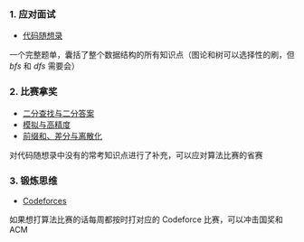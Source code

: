 ### 1. 应对面试

* [代码随想录](https://www.programmercarl.com/#google_vignette)

一个完整题单，囊括了整个数据结构的所有知识点（图论和树可以选择性的刷，但 $bfs$ 和 $dfs$ 需要会）


### 2. 比赛拿奖

* [二分查找与二分答案](https://www.luogu.com.cn/training/111)
* [模拟与高精度](https://www.luogu.com.cn/training/106)
* [前缀和、差分与离散化](https://www.luogu.com.cn/training/200)

对代码随想录中没有的常考知识点进行了补充，可以应对算法比赛的省赛


### 3. 锻炼思维

* [Codeforces](https://codeforces.com/contests)

如果想打算法比赛的话每周都按时打对应的 Codeforce 比赛，可以冲击国奖和 ACM